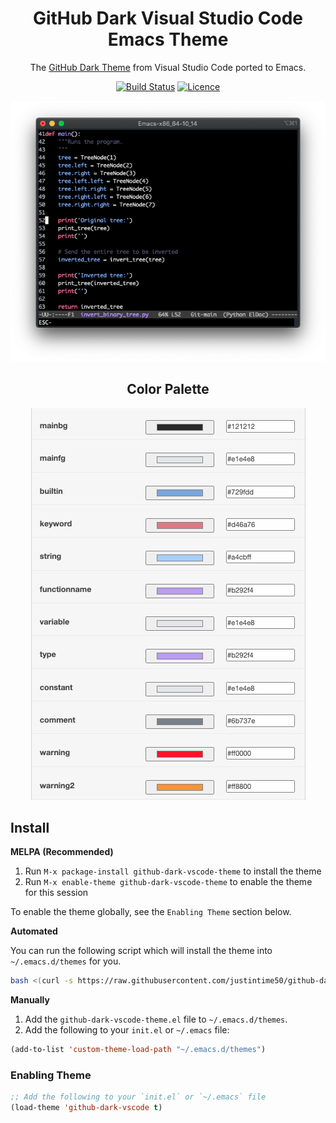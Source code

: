 <div align="center">

# GitHub Dark Visual Studio Code Emacs Theme

The [GitHub Dark Theme](https://marketplace.visualstudio.com/items?itemName=GitHub.github-vscode-theme) from Visual Studio Code ported to Emacs.

[![Build Status](https://github.com/Justintime50/github-dark-vscode-emacs-theme/workflows/build/badge.svg)](https://github.com/Justintime50/github-dark-vscode-emacs-theme/actions)
[![Licence](https://img.shields.io/github/license/justintime50/github-dark-vscode-emacs-theme)](LICENSE)

<img src="https://raw.githubusercontent.com/justintime50/assets/main/src/github-dark-vscode-emacs-theme/showcase.png" alt="Showcase">

## Color Palette

<img src="https://raw.githubusercontent.com/justintime50/assets/main/src/github-dark-vscode-emacs-theme/color_palette.png" alt="Color Palette">

</div>

## Install

**MELPA (Recommended)**

1. Run `M-x package-install github-dark-vscode-theme` to install the theme
1. Run `M-x enable-theme github-dark-vscode-theme` to enable the theme for this session

To enable the theme globally, see the `Enabling Theme` section below.

**Automated**

You can run the following script which will install the theme into `~/.emacs.d/themes` for you.

```bash
bash <(curl -s https://raw.githubusercontent.com/justintime50/github-dark-vscode-emacs-theme/main/install.sh)
```

**Manually**

1. Add the `github-dark-vscode-theme.el` file to `~/.emacs.d/themes`.
1. Add the following to your `init.el` or `~/.emacs` file:

```lisp
(add-to-list 'custom-theme-load-path "~/.emacs.d/themes")
```

### Enabling Theme

```lisp
;; Add the following to your `init.el` or `~/.emacs` file
(load-theme 'github-dark-vscode t)
```
